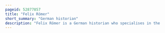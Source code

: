 ```yaml
---
pageid: 52877857
title: "Felix Römer"
short_summary: "German historian"
description: "Felix Römer is a German historian who specialises in the history of World War II. He has carried out pioneering Research into the Implementation of the Commissar Order by Combat Formations of the Wehrmacht and the Attitudes of german Soldiers based on the surreptitiously recorded Conversations of Prisoners of War held."
---
```

